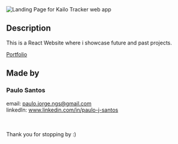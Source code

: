 
 
<img src=/DocumentationScreenshot2.png alt="Landing Page for Kailo Tracker web app" />



## Description
This is a React Website where i showcase future and past projects.

<a href="https://paulo-j-santos.netlify.app/about" target="_blank">Portfolio</a>

## Made by

### Paulo Santos
email: paulo.jorge.ngs@gmail.com
<br>
linkedIn: www.linkedin.com/in/paulo-j-santos

<br>
<br>
Thank you for stopping by :)
